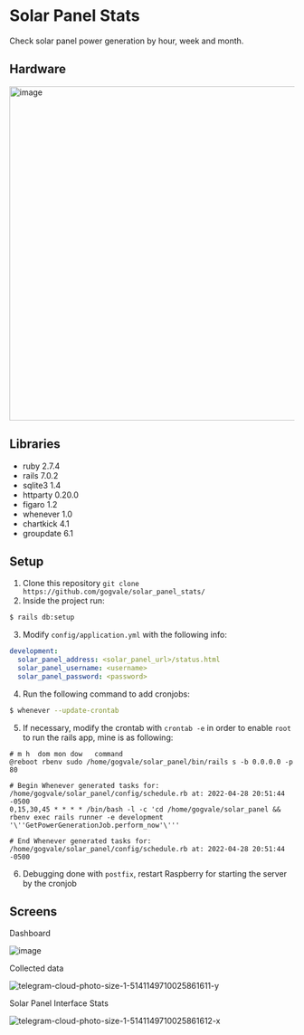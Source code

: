 # Solar Panel Stats

Check solar panel power generation by hour, week and month.


## Hardware
<img width="591" alt="image" src="https://user-images.githubusercontent.com/23729423/165990388-7e953a83-8658-41c3-ab7a-85c4c4bedf5e.png">

## Libraries
- ruby 2.7.4
- rails 7.0.2
- sqlite3 1.4
- httparty 0.20.0
- figaro 1.2
- whenever 1.0
- chartkick 4.1
- groupdate 6.1

## Setup

1. Clone this repository
```git clone https://github.com/gogvale/solar_panel_stats/```
2. Inside the project run:
```sh
$ rails db:setup
```
3. Modify `config/application.yml` with the following info:
```yml
development:
  solar_panel_address: <solar_panel_url>/status.html
  solar_panel_username: <username>
  solar_panel_password: <password>
```
4. Run the following command to add cronjobs:
```sh
$ whenever --update-crontab
```
5. If necessary, modify the crontab with `crontab -e` in order to enable `root` to run the rails app, mine is as following:
```crontab
# m h  dom mon dow   command
@reboot rbenv sudo /home/gogvale/solar_panel/bin/rails s -b 0.0.0.0 -p 80

# Begin Whenever generated tasks for: /home/gogvale/solar_panel/config/schedule.rb at: 2022-04-28 20:51:44 -0500
0,15,30,45 * * * * /bin/bash -l -c 'cd /home/gogvale/solar_panel && rbenv exec rails runner -e development '\''GetPowerGenerationJob.perform_now'\'''

# End Whenever generated tasks for: /home/gogvale/solar_panel/config/schedule.rb at: 2022-04-28 20:51:44 -0500
```
6. Debugging done with `postfix`, restart Raspberry for starting the server by the cronjob


## Screens

<figcaption>Dashboard</figcaption>

![image](https://user-images.githubusercontent.com/23729423/165990953-0d03d9d9-7f33-455e-b0c0-02e521d65c52.png)

<figcaption>Collected data</figcaption>

![telegram-cloud-photo-size-1-5141149710025861611-y](https://user-images.githubusercontent.com/23729423/165990874-044f07e0-bff4-409a-aaad-591c6f82f242.jpg)

<figcaption>Solar Panel Interface Stats</figcaption>

![telegram-cloud-photo-size-1-5141149710025861612-x](https://user-images.githubusercontent.com/23729423/165990478-376461b5-e932-4efa-a466-bddee290c1a3.jpg)

